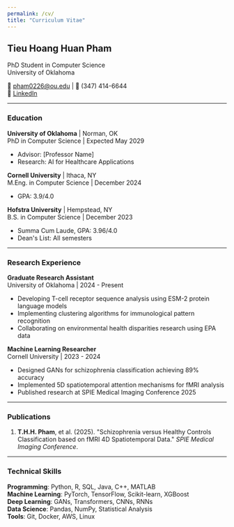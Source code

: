 ```yaml
---
permalink: /cv/
title: "Curriculum Vitae"
---
```


## Tieu Hoang Huan Pham
PhD Student in Computer Science  
University of Oklahoma

📧 pham0226@ou.edu | 📱 (347) 414-6644  
🔗 [LinkedIn](https://www.linkedin.com/in/tieu-hoang-huan-pham-627a71254)

---

### Education

**University of Oklahoma** | Norman, OK  
PhD in Computer Science | Expected May 2029  
- Advisor: [Professor Name]
- Research: AI for Healthcare Applications

**Cornell University** | Ithaca, NY  
M.Eng. in Computer Science | December 2024  
- GPA: 3.9/4.0

**Hofstra University** | Hempstead, NY  
B.S. in Computer Science | December 2023  
- Summa Cum Laude, GPA: 3.96/4.0
- Dean's List: All semesters

---

### Research Experience

**Graduate Research Assistant**  
University of Oklahoma | 2024 - Present
- Developing T-cell receptor sequence analysis using ESM-2 protein language models
- Implementing clustering algorithms for immunological pattern recognition
- Collaborating on environmental health disparities research using EPA data

**Machine Learning Researcher**  
Cornell University | 2023 - 2024
- Designed GANs for schizophrenia classification achieving 89% accuracy
- Implemented 5D spatiotemporal attention mechanisms for fMRI analysis
- Published research at SPIE Medical Imaging Conference 2025

---

### Publications

1. **T.H.H. Pham**, et al. (2025). "Schizophrenia versus Healthy Controls Classification based on fMRI 4D Spatiotemporal Data." *SPIE Medical Imaging Conference*.

---

### Technical Skills

**Programming**: Python, R, SQL, Java, C++, MATLAB  
**Machine Learning**: PyTorch, TensorFlow, Scikit-learn, XGBoost  
**Deep Learning**: GANs, Transformers, CNNs, RNNs  
**Data Science**: Pandas, NumPy, Statistical Analysis  
**Tools**: Git, Docker, AWS, Linux